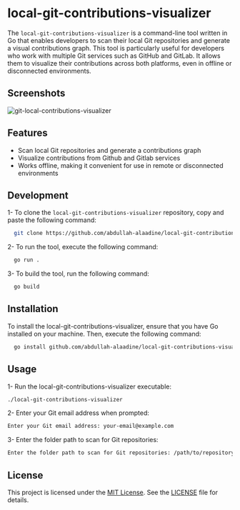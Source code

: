 # local-git-contributions-visualizer

The `local-git-contributions-visualizer` is a command-line tool written in Go that enables developers to scan their local Git repositories and generate a visual contributions graph. This tool is particularly useful for developers who work with multiple Git services such as GitHub and GitLab. It allows them to visualize their contributions across both platforms, even in offline or disconnected environments.

## Screenshots

![git-local-contributions-visualizer](https://raw.githubusercontent.com/abdullah-alaadine/local-git-contributions-visualizer/main/assets/screenshot.png)

## Features

- Scan local Git repositories and generate a contributions graph
- Visualize contributions from Github and Gitlab services
- Works offline, making it convenient for use in remote or disconnected environments

## Development

1- To clone the `local-git-contributions-visualizer` repository, copy and paste the following command:

```bash
  git clone https://github.com/abdullah-alaadine/local-git-contributions-visualizer.git
```

2- To run the tool, execute the following command:

```bash
  go run .
```

3- To build the tool, run the following command:

```bash
  go build
```
## Installation

To install the local-git-contributions-visualizer, ensure that you have Go installed on your machine. Then, execute the following command:

```bash
  go install github.com/abdullah-alaadine/local-git-contributions-visualizer@latest
```

## Usage

1- Run the local-git-contributions-visualizer executable:

```bash
./local-git-contributions-visualizer

```

2- Enter your Git email address when prompted:

```bash
Enter your Git email address: your-email@example.com

```

3- Enter the folder path to scan for Git repositories:

```bash
Enter the folder path to scan for Git repositories: /path/to/repository
```

## License

This project is licensed under the [MIT License](https://github.com/abdullah-alaadine/local-git-contributions-visualizer/blob/main/LICENSE). See the [LICENSE](https://github.com/abdullah-alaadine/local-git-contributions-visualizer/blob/main/LICENSE) file for details.

